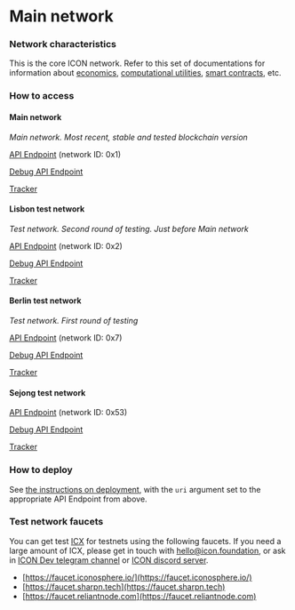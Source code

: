 # Main network

### Network characteristics

This is the core ICON network. Refer to this set of documentations for information about [economics](../../concepts/economics/), [computational utilities](../../concepts/computational-utilities/), [smart contracts](../smart-contracts/), etc.

### How to access

#### Main network

_Main network. Most recent, stable and tested blockchain version_&#x20;

[API Endpoint](https://ctz.solidwallet.io/api/v3) (network ID: 0x1)

[Debug API Endpoint](https://ctz.solidwallet.io/api/v3d)

[Tracker](https://tracker.icon.community)

#### Lisbon test network

_Test network. Second round of testing. Just before Main network_

[API Endpoint](https://lisbon.net.solidwallet.io/api/v3) (network ID: 0x2)

[Debug API Endpoint](https://lisbon.net.solidwallet.io/api/v3d)

[Tracker](https://tracker.lisbon.icon.community)

#### Berlin test network

_Test network. First round of testing_

[API Endpoint](https://berlin.net.solidwallet.io/api/v3) (network ID: 0x7)

[Debug API Endpoint](https://berlin.net.solidwallet.io/api/v3d)

[Tracker](https://tracker.berlin.icon.community)

#### Sejong test network

[API Endpoint](https://sejong.net.solidwallet.io/api/v3) (network ID: 0x53)

[Debug API Endpoint](https://sejong.net.solidwallet.io/api/v3d)

[Tracker](https://tracker.sejong.icon.community)

### How to deploy

See [the instructions on deployment](../smart-contracts/deploying-smart-contracts.md), with the `uri` argument set to the appropriate API Endpoint from above.

### Test network faucets

You can get test [ICX](../../concepts/economics/icx.md) for testnets using the following faucets. If you need a large amount of ICX, please get in touch with [hello@icon.foundation](mailto:hello@icon.foundation), or ask in [ICON Dev telegram channel](https://t.me/icondevs) or [ICON discord server](https://discord.com/invite/7a75Hf3cFm).

* [https://faucet.iconosphere.io/](https://faucet.iconosphere.io/)
* [https://faucet.sharpn.tech](https://faucet.sharpn.tech)
* [https://faucet.reliantnode.com](https://faucet.reliantnode.com)
